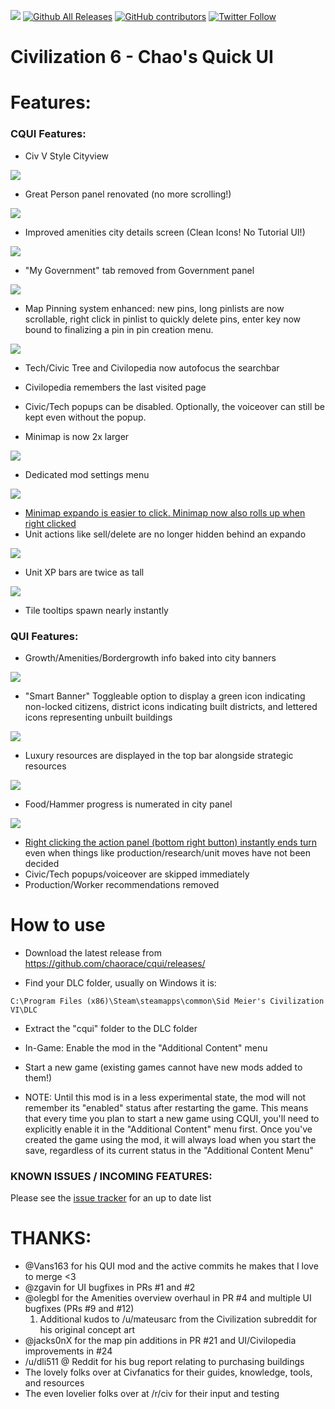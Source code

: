
[![](https://img.shields.io/gitter/room/nwjs/nw.js.svg)](https://gitter.im/Civ6-CQUI/Help)
[![Github All Releases](https://img.shields.io/github/downloads/atom/atom/total.svg)](https://github.com/chaorace/cqui)
[![GitHub contributors](https://img.shields.io/github/contributors/cdnjs/cdnjs.svg)](https://github.com/chaorace/cqui)
[![Twitter Follow](https://img.shields.io/twitter/follow/espadrine.svg?style=social&label=Follow)](https://twitter.com/realchaorace)

# Civilization 6 - Chao's Quick UI

# Features:

### CQUI Features:

* Civ V Style Cityview

![](http://i.imgur.com/wIH9FxN.jpg)

* Great Person panel renovated (no more scrolling!)

![](http://i.imgur.com/FeRTxyh.jpg)

* Improved amenities city details screen (Clean Icons! No Tutorial UI!)

![](http://i.imgur.com/UA1NrR5.png)

* "My Government" tab removed from Government panel

![](http://i.imgur.com/168ThOx.jpg)

* Map Pinning system enhanced: new pins, long pinlists are now scrollable, right click in pinlist to quickly delete pins, enter key now bound to finalizing a pin in pin creation menu.

![](http://i.imgur.com/IThYZcg.png)

* Tech/Civic Tree and Civilopedia now autofocus the searchbar
* Civilopedia remembers the last visited page
* Civic/Tech popups can be disabled. Optionally, the voiceover can still be kept even without the popup.

* Minimap is now 2x larger

![](http://i.imgur.com/AyY8HeP.jpg)

* Dedicated mod settings menu

![](http://i.imgur.com/rGxHwhJ.png)

* [Minimap expando is easier to click. Minimap now also rolls up when right clicked](https://gfycat.com/ElementaryRectangularGalago)
* Unit actions like sell/delete are no longer hidden behind an expando

![](http://i.imgur.com/x1xZtyY.png)

* Unit XP bars are twice as tall

![](http://i.imgur.com/TeWR0VA.png)

* Tile tooltips spawn nearly instantly

### QUI Features:

* Growth/Amenities/Bordergrowth info baked into city banners

![](http://i.imgur.com/8CUJSB6.png)

* "Smart Banner" Toggleable option to display a green icon indicating non-locked citizens, district icons indicating built districts, and lettered icons representing unbuilt buildings

![](http://i.imgur.com/FEdJQ61.png)

* Luxury resources are displayed in the top bar alongside strategic resources

![](http://i.imgur.com/ebYO8l4.png)

* Food/Hammer progress is numerated in city panel

![](http://i.imgur.com/utZzpqJ.png)

* [Right clicking the action panel (bottom right button) instantly ends turn](https://gfycat.com/PeacefulSpanishAfricanwildcat) even when things like production/research/unit moves have not been decided
* Civic/Tech popups/voiceover are skipped immediately
* Production/Worker recommendations removed

# How to use
* Download the latest release from
https://github.com/chaorace/cqui/releases/

* Find your DLC folder, usually on Windows it is:
```
C:\Program Files (x86)\Steam\steamapps\common\Sid Meier's Civilization VI\DLC
```

* Extract the "cqui" folder to the DLC folder

* In-Game: Enable the mod in the "Additional Content" menu

* Start a new game (existing games cannot have new mods added to them!)

* NOTE: Until this mod is in a less experimental state, the mod will not remember its "enabled" status after restarting the game. This means that every time you plan to start a new game using CQUI, you'll need to explicitly enable it in the "Additional Content" menu first. Once you've created the game using the mod, it will always load when you start the save, regardless of its current status in the "Additional Content Menu" 

### KNOWN ISSUES / INCOMING FEATURES:

Please see the [issue tracker](https://github.com/chaorace/cqui/issues) for an up to date list

# THANKS:
* @Vans163 for his QUI mod and the active commits he makes that I love to merge <3
* @zgavin for UI bugfixes in PRs #1 and #2
* @olegbl for the Amenities overview overhaul in PR #4 and multiple UI bugfixes (PRs #9 and #12)
  1. Additional kudos to /u/mateusarc from the Civilization subreddit for his original concept art
* @jacks0nX for the map pin additions in PR #21 and UI/Civilopedia improvements in #24
* /u/dli511 @ Reddit for his bug report relating to purchasing buildings
* The lovely folks over at Civfanatics for their guides, knowledge, tools, and resources
* The even lovelier folks over at /r/civ for their input and testing
